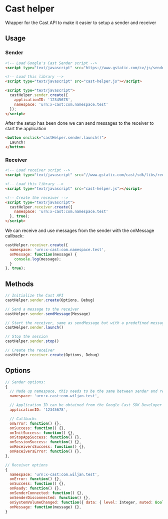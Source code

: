 # Cast helper
Wrapper for the Cast API to make it easier to setup a sender and receiver

## Usage

### Sender
```html
<!-- Load Google's Cast Sender script -->
<script type="text/javascript" src="https://www.gstatic.com/cv/js/sender/v1/cast_sender.js"></script>

<!-- Load this library -->
<script type="text/javascript" src="cast-helper.js"></script>

<script type="text/javascript">
  castHelper.sender.create({
    applicationID: '12345678',
    namespace: 'urn:x-cast:com.namespace.test'
  });
</script>
```
After the setup has been done we can send messages to the receiver to start the application
```html
<button onclick="castHelper.sender.launch()">
  Launch!
</button>
```

### Receiver
```html
<!-- Load receiver script -->
<script type="text/javascript" src="//www.gstatic.com/cast/sdk/libs/receiver/2.0.0/cast_receiver.js"></script>

<!-- Load this library -->
<script type="text/javascript" src="cast-helper.js"></script>

<!-- Create the receiver -->
<script type="text/javascript">
  castHelper.receiver.create({
    namespace: 'urn:x-cast:com.namespace.test'
  }, true);
</script>
```
We can receive and use messages from the sender with the onMessage callback:
```javascript
castHelper.receiver.create({
  namespace: 'urn:x-cast:com.namespace.test',
  onMessage: function(message) {
    console.log(message);
  }
}, true);
```

## Methods
```javascript
// Initialize the Cast API
castHelper.sender.create(Options, Debug)

// Send a message to the receiver
castHelper.sender.sendMessage(Message)

// Start the receiver, same as sendMessage but with a predefined message
castHelper.sender.launch()

// Stop the session
castHelper.sender.stop()

// Create the receiver
castHelper.receiver.create(Options, Debug)
```

## Options
```javascript
// Sender options:
{
  // Made up namespace, this needs to be the same between sender and receiver to communicate
  namespace: 'urn:x-cast:com.wiljan.test',

  // Application ID can be obtained from the Google Cast SDK Developer Console
  applicationID: '12345678',

  // Callbacks
  onError: function() {},
  onSuccess: function() {},
  onInitSuccess: function() {},
  onStopAppSuccess: function() {},
  onSessionSuccess: function() {},
  onReceiversSuccess: function() {},
  onReceiversError: function() {},
},

// Receiver options
{
  namespace: 'urn:x-cast:com.wiljan.test',
  onError: function() {},
  onSuccess: function() {},
  onReady: function() {},
  onSenderConnected: function() {},
  onSenderDisconnected: function() {},
  onSystemVolumeChanged: function({ data: { level: Integer, muted: Boolean }}) {},
  onMessage: function(message) {},
}
```
